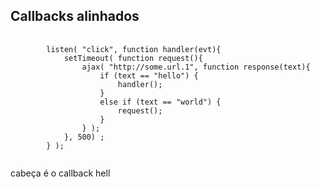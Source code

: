 ## Callbacks alinhados
<pre>
    <code class="hljs" data-trim data-line-numbers>
        listen( "click", function handler(evt){
            setTimeout( function request(){
                ajax( "http://some.url.1", function response(text){
                    if (text == "hello") {
                        handler();
                    }
                    else if (text == "world") {
                        request();
                    }
                } );
            }, 500) ;
        } );
    </code>
</pre>

<aside class="notes">
    cabeça é o callback hell
</aside>